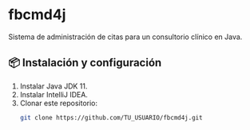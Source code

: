 # fbcmd4j

Sistema de administración de citas para un consultorio clínico en Java.

## 📦 Instalación y configuración

1. Instalar Java JDK 11.
2. Instalar IntelliJ IDEA.
3. Clonar este repositorio:
   ```bash
   git clone https://github.com/TU_USUARIO/fbcmd4j.git
   ```
